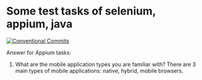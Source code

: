 # Some test tasks of selenium, appium, java

[![Conventional Commits](https://img.shields.io/badge/Conventional%20Commits-1.0.0-%23FE5196?logo=conventionalcommits&logoColor=white)](https://conventionalcommits.org)

Answer for Appium tasks:
1. What are the mobile application types you are familiar with? There are 3 main types of mobile applications: native, hybrid, mobile browsers.
